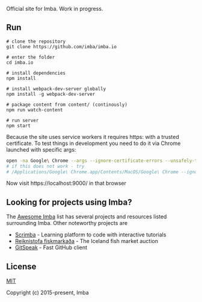 Official site for Imba. Work in progress.

## Run
```
# clone the repository
git clone https://github.com/imba/imba.io

# enter the folder
cd imba.io

# install dependencies
npm install

# install webpack-dev-server globally
npm install -g webpack-dev-server

# package content from content/ (continously)
npm run watch-content

# run server
npm start
```

Because the site uses service workers it requires https: with a trusted certificate.
To test things in development you need to do it via Chrome launched with specific args:

```bash
open -na Google\ Chrome --args --ignore-certificate-errors --unsafely-treat-insecure-origin-as-secure=https://localhost
# if this does not work - try
# /Applications/Google\ Chrome.app/Contents/MacOS/Google\ Chrome --ignore-certificate-errors --unsafely-treat-insecure-origin-as-secure=https://localhost
```

Now visit https://localhost:9000/ in that browser

## Looking for projects using Imba?

The [Awesome Imba][0] list has several projects and resources listed surrounding
Imba.  Other noteworthy projects are 

- [Scrimba][1] - Learning platform to code with interactive tutorials
- [Reiknistofa fiskmarkaða][3] - The Iceland fish market auction
- [GitSpeak][2] - Fast GitHub client

## License

[MIT](./LICENSE)

Copyright (c) 2015-present, Imba

[0]: https://github.com/koolamusic/awesome-imba
[1]: https://scrimba.com/
[2]: https://gitspeak.com/
[3]: https://rsf.is/